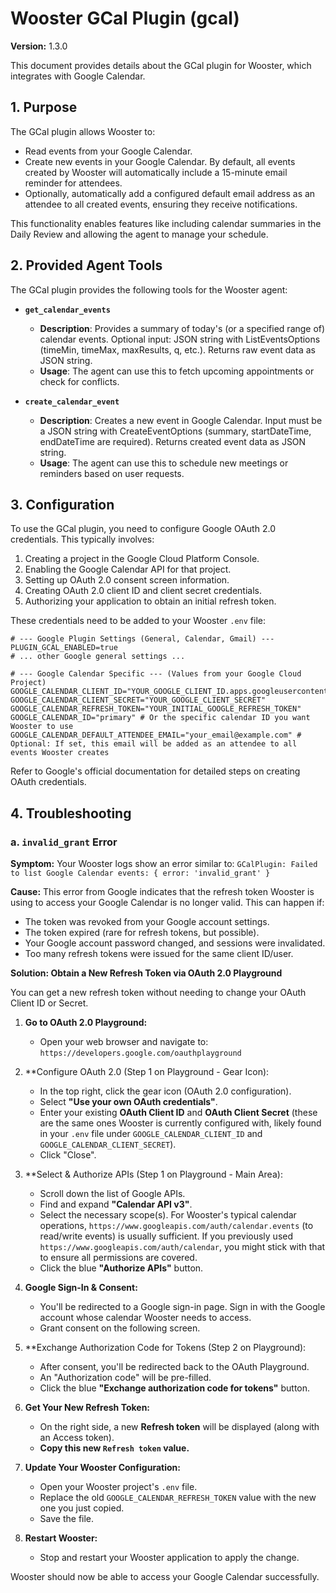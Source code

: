 # Wooster GCal Plugin (gcal)

**Version:** 1.3.0

This document provides details about the GCal plugin for Wooster, which integrates with Google Calendar.

## 1. Purpose

The GCal plugin allows Wooster to:
- Read events from your Google Calendar.
- Create new events in your Google Calendar. By default, all events created by Wooster will automatically include a 15-minute email reminder for attendees.
- Optionally, automatically add a configured default email address as an attendee to all created events, ensuring they receive notifications.

This functionality enables features like including calendar summaries in the Daily Review and allowing the agent to manage your schedule.

## 2. Provided Agent Tools

The GCal plugin provides the following tools for the Wooster agent:

-   **`get_calendar_events`**
    -   **Description**: Provides a summary of today's (or a specified range of) calendar events. Optional input: JSON string with ListEventsOptions (timeMin, timeMax, maxResults, q, etc.). Returns raw event data as JSON string.
    -   **Usage**: The agent can use this to fetch upcoming appointments or check for conflicts.

-   **`create_calendar_event`**
    -   **Description**: Creates a new event in Google Calendar. Input must be a JSON string with CreateEventOptions (summary, startDateTime, endDateTime are required). Returns created event data as JSON string.
    -   **Usage**: The agent can use this to schedule new meetings or reminders based on user requests.

## 3. Configuration

To use the GCal plugin, you need to configure Google OAuth 2.0 credentials. This typically involves:

1.  Creating a project in the Google Cloud Platform Console.
2.  Enabling the Google Calendar API for that project.
3.  Setting up OAuth 2.0 consent screen information.
4.  Creating OAuth 2.0 client ID and client secret credentials.
5.  Authorizing your application to obtain an initial refresh token.

These credentials need to be added to your Wooster `.env` file:

```env
# --- Google Plugin Settings (General, Calendar, Gmail) ---
PLUGIN_GCAL_ENABLED=true
# ... other Google general settings ...

# --- Google Calendar Specific --- (Values from your Google Cloud Project)
GOOGLE_CALENDAR_CLIENT_ID="YOUR_GOOGLE_CLIENT_ID.apps.googleusercontent.com"
GOOGLE_CALENDAR_CLIENT_SECRET="YOUR_GOOGLE_CLIENT_SECRET"
GOOGLE_CALENDAR_REFRESH_TOKEN="YOUR_INITIAL_GOOGLE_REFRESH_TOKEN"
GOOGLE_CALENDAR_ID="primary" # Or the specific calendar ID you want Wooster to use
GOOGLE_CALENDAR_DEFAULT_ATTENDEE_EMAIL="your_email@example.com" # Optional: If set, this email will be added as an attendee to all events Wooster creates
```

Refer to Google's official documentation for detailed steps on creating OAuth credentials.

## 4. Troubleshooting

### a. `invalid_grant` Error

**Symptom:**
Your Wooster logs show an error similar to:
`GCalPlugin: Failed to list Google Calendar events: { error: 'invalid_grant' }`

**Cause:**
This error from Google indicates that the refresh token Wooster is using to access your Google Calendar is no longer valid. This can happen if:
- The token was revoked from your Google account settings.
- The token expired (rare for refresh tokens, but possible).
- Your Google account password changed, and sessions were invalidated.
- Too many refresh tokens were issued for the same client ID/user.

**Solution: Obtain a New Refresh Token via OAuth 2.0 Playground**

You can get a new refresh token without needing to change your OAuth Client ID or Secret.

1.  **Go to OAuth 2.0 Playground:**
    *   Open your web browser and navigate to: `https://developers.google.com/oauthplayground`

2.  **Configure OAuth 2.0 (Step 1 on Playground - Gear Icon):
    *   In the top right, click the gear icon (OAuth 2.0 configuration).
    *   Select **"Use your own OAuth credentials"**.
    *   Enter your existing **OAuth Client ID** and **OAuth Client Secret** (these are the same ones Wooster is currently configured with, likely found in your `.env` file under `GOOGLE_CALENDAR_CLIENT_ID` and `GOOGLE_CALENDAR_CLIENT_SECRET`).
    *   Click "Close".

3.  **Select & Authorize APIs (Step 1 on Playground - Main Area):
    *   Scroll down the list of Google APIs.
    *   Find and expand **"Calendar API v3"**.
    *   Select the necessary scope(s). For Wooster's typical calendar operations, `https://www.googleapis.com/auth/calendar.events` (to read/write events) is usually sufficient. If you previously used `https://www.googleapis.com/auth/calendar`, you might stick with that to ensure all permissions are covered.
    *   Click the blue **"Authorize APIs"** button.

4.  **Google Sign-In & Consent:**
    *   You'll be redirected to a Google sign-in page. Sign in with the Google account whose calendar Wooster needs to access.
    *   Grant consent on the following screen.

5.  **Exchange Authorization Code for Tokens (Step 2 on Playground):
    *   After consent, you'll be redirected back to the OAuth Playground.
    *   An "Authorization code" will be pre-filled.
    *   Click the blue **"Exchange authorization code for tokens"** button.

6.  **Get Your New Refresh Token:**
    *   On the right side, a new **Refresh token** will be displayed (along with an Access token).
    *   **Copy this new `Refresh token` value.**

7.  **Update Your Wooster Configuration:**
    *   Open your Wooster project's `.env` file.
    *   Replace the old `GOOGLE_CALENDAR_REFRESH_TOKEN` value with the new one you just copied.
    *   Save the file.

8.  **Restart Wooster:**
    *   Stop and restart your Wooster application to apply the change.

Wooster should now be able to access your Google Calendar successfully. 